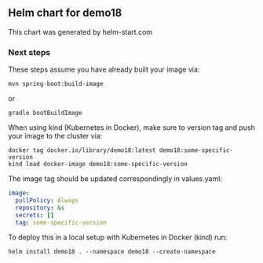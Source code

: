 ## Helm chart for demo18

This chart was generated by helm-start.com

### Next steps

These steps assume you have already built your image via:

```shell
mvn spring-boot:build-image
```

or

```shell
gradle bootBuildImage
```

When using kind (Kubernetes in Docker), make sure to version tag and push your image to the cluster via:

```shell
docker tag docker.io/library/demo18:latest demo18:some-specific-version
kind load docker-image demo18:some-specific-version
```

The image tag should be updated correspondingly in values.yaml:

```yaml
image:
  pullPolicy: Always
  repository: &s
  secrets: []
  tag: some-specific-version
```

To deploy this in a local setup with Kubernetes in Docker (kind) run:

```shell
helm install demo18 . --namespace demo18 --create-namespace
```

